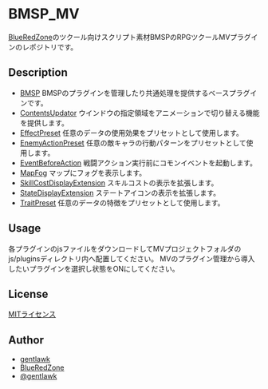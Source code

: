 # BMSP_MV

[BlueRedZone](http://blueredzone.com)のツクール向けスクリプト素材BMSPのRPGツクールMVプラグインのレポジトリです。

## Description

* [BMSP](BMSP)
BMSPのプラグインを管理したり共通処理を提供するベースプラグインです。
* [ContentsUpdator](ContentsUpdator)
ウインドウの指定領域をアニメーションで切り替える機能を提供します。
* [EffectPreset](EffectPreset)
任意のデータの使用効果をプリセットとして使用します。
* [EnemyActionPreset](EnemyActionPreset)
任意の敵キャラの行動パターンをプリセットとして使用します。
* [EventBeforeAction](EventBeforeAction)
戦闘アクション実行前にコモンイベントを起動します。
* [MapFog](MapFog)
マップにフォグを表示します。
* [SkillCostDisplayExtension](SkillCostDisplayExtension)
スキルコストの表示を拡張します。
* [StateDisplayExtension](StateDisplayExtension)
ステートアイコンの表示を拡張します。
* [TraitPreset](TraitPreset)
任意のデータの特徴をプリセットとして使用します。

## Usage

各プラグインのjsファイルをダウンロードしてMVプロジェクトフォルダのjs/pluginsディレクトリ内へ配置してください。
MVのプラグイン管理から導入したいプラグインを選択し状態をONにしてください。

## License

[MITライセンス](LICENSE)

## Author

* [gentlawk](https://github.com/gentlawk)  
 * [BlueRedZone](http://blueredzone.com)  
 * [@gentlawk](https://twitter.com/gentlawk)
